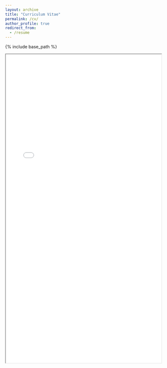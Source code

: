 ```yaml
---
layout: archive
title: "Curriculum Vitae"
permalink: /cv/
author_profile: true
redirect_from:
  - /resume
---
```


{% include base_path %}

<iframe src="/assets/pdf/CV.pdf" width="100%" height="1000px">
    Your browser does not support PDFs. 
    <a href="/assets/pdf/CV.pdf" target="_blank">Download CV</a>.
</iframe>
